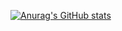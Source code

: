[![Anurag's GitHub stats](https://github-readme-stats.vercel.app/api?username=WesleyMAraujo)](https://github.com/anuraghazra/github-readme-stats)
